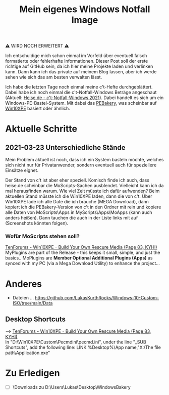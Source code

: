 ﻿---
title: Mein eigenes Windows Notfall Image
published: true
---

⚠ WIRD NOCH ERWEITERT ⚠

Ich entschuldige mich schon einmal im Vorfeld über eventuell falsch formatierte oder fehlerhafte Informationen. Dieser Post soll der erste richtige auf GitHub sein, da ich hier meine Projekte laden und verlinken kann. Dann kann ich das private auf meinem Blog lassen, aber ich werde sehen wie sich das am besten verwalten lässt.

Ich habe die letzten Tage noch einmal meine c't-Hefte durchgeblättert. Dabei habe ich noch einmal die c't-Notfall-Windows Beträge angeschaut (Aktuell: [Heise.de - c't-Notfall-Windows 2021](https://www.heise.de/select/ct/2020/26/2030219513398904310)). Dabei handelt es sich um ein Windows-PE-Bastel-System. Mit dabei das [PEBakery](https://github.com/pebakery/pebakery), was scheinbar auf [Win10XPE](https://github.com/ChrisRfr/Win10XPE) basiert oder ähnlich.

# Aktuelle Schritte

## 2021-03-23 Unterschiedliche Stände
Mein Problem aktuell ist noch, dass ich ein System basteln möchte, welches sich nicht nur für Privatanwender, sondern eventuell auch für speziellere Einsätze eignet.

Der Stand von c't ist aber eher speziell. Komisch finde ich auch, dass heise.de scheinbar die MoScripts-Sachen ausblendet. Vielleicht kann ich da mal herausfinden warum. Wie viel Zeit müsste ich dafür aufwenden? Beim aktuellen Stand müsste ich die Win10XPE laden, dann die von c't. Über Win10XPE lade ich alle Date die ich brauche (MEGA Download), dann kopiert ich die PEBakery-Version von c't in den Ordner mit rein und kopiere alle Daten von MoScripts\Apps in MyScripts\Apps\MoApps (kann auch anders heißen). Dann tauchen die auch in der Liste links mit auf (Screenshots könnten folgen).

### Wofür MoScripts stehen soll?
[TenForums - Win10XPE - Build Your Own Rescure Media (Page 83, KYHI)](https://www.tenforums.com/software-apps/117664-win10xpe-build-your-own-rescue-media-83.html)\
MyPlugins are part of the Release - this keeps it small, simple, and just the basics..
MoPlugins are **Member Optional Additional Plugins (Apps)** as synced with my PC (via a Mega Download Utility) to enhance the project... 

# Anderes
- Dateien ... https://github.com/LukasKurthRocks/Windows-10-Custom-ISO/tree/main/Data

## Desktop Shortcuts
==> [TenForums - Win10XPE - Build Your Own Rescure Media (Page 83, KYHI)](https://www.tenforums.com/software-apps/117664-win10xpe-build-your-own-rescue-media-104.html)\
In "D:\Win10XPE\Custom\Pecmdini\pecmd.ini", under the line "_SUB Shortcuts", add the following line:
LINK %Desktop%\App name,"X:\The file path\Application.exe"

# Zu Erledigen
- [ ] \Downloads zu D:\Users\Lukas\Desktop\WindowsBakery